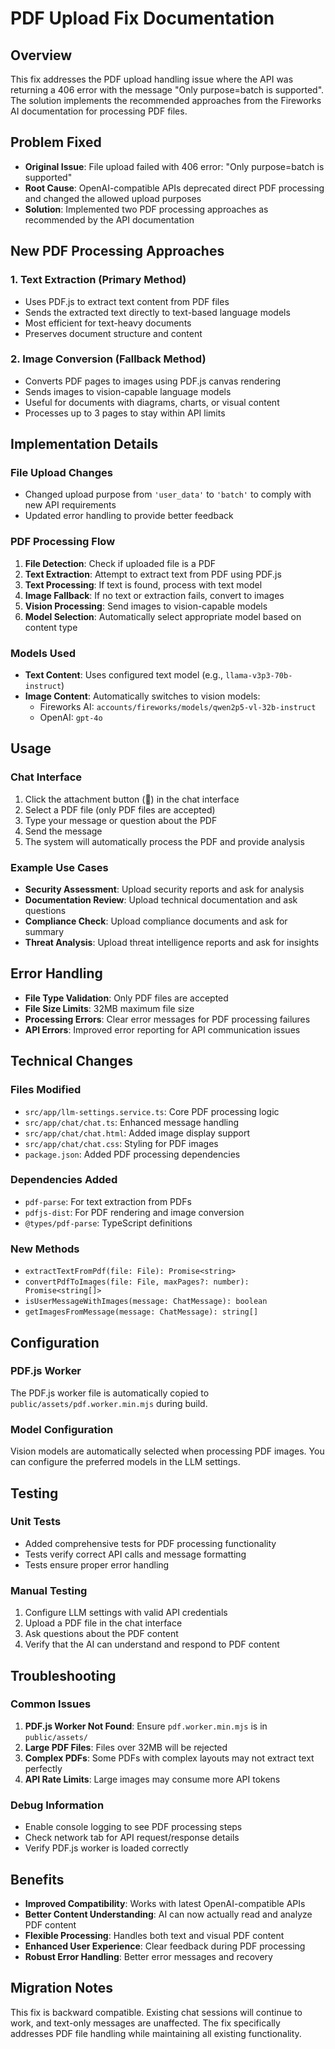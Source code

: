 # PDF Upload Fix Documentation

## Overview
This fix addresses the PDF upload handling issue where the API was returning a 406 error with the message "Only purpose=batch is supported". The solution implements the recommended approaches from the Fireworks AI documentation for processing PDF files.

## Problem Fixed
- **Original Issue**: File upload failed with 406 error: "Only purpose=batch is supported"
- **Root Cause**: OpenAI-compatible APIs deprecated direct PDF processing and changed the allowed upload purposes
- **Solution**: Implemented two PDF processing approaches as recommended by the API documentation

## New PDF Processing Approaches

### 1. Text Extraction (Primary Method)
- Uses PDF.js to extract text content from PDF files
- Sends the extracted text directly to text-based language models
- Most efficient for text-heavy documents
- Preserves document structure and content

### 2. Image Conversion (Fallback Method)
- Converts PDF pages to images using PDF.js canvas rendering
- Sends images to vision-capable language models
- Useful for documents with diagrams, charts, or visual content
- Processes up to 3 pages to stay within API limits

## Implementation Details

### File Upload Changes
- Changed upload purpose from `'user_data'` to `'batch'` to comply with new API requirements
- Updated error handling to provide better feedback

### PDF Processing Flow
1. **File Detection**: Check if uploaded file is a PDF
2. **Text Extraction**: Attempt to extract text from PDF using PDF.js
3. **Text Processing**: If text is found, process with text model
4. **Image Fallback**: If no text or extraction fails, convert to images
5. **Vision Processing**: Send images to vision-capable models
6. **Model Selection**: Automatically select appropriate model based on content type

### Models Used
- **Text Content**: Uses configured text model (e.g., `llama-v3p3-70b-instruct`)
- **Image Content**: Automatically switches to vision models:
  - Fireworks AI: `accounts/fireworks/models/qwen2p5-vl-32b-instruct`
  - OpenAI: `gpt-4o`

## Usage

### Chat Interface
1. Click the attachment button (📎) in the chat interface
2. Select a PDF file (only PDF files are accepted)
3. Type your message or question about the PDF
4. Send the message
5. The system will automatically process the PDF and provide analysis

### Example Use Cases
- **Security Assessment**: Upload security reports and ask for analysis
- **Documentation Review**: Upload technical documentation and ask questions
- **Compliance Check**: Upload compliance documents and ask for summary
- **Threat Analysis**: Upload threat intelligence reports and ask for insights

## Error Handling
- **File Type Validation**: Only PDF files are accepted
- **File Size Limits**: 32MB maximum file size
- **Processing Errors**: Clear error messages for PDF processing failures
- **API Errors**: Improved error reporting for API communication issues

## Technical Changes

### Files Modified
- `src/app/llm-settings.service.ts`: Core PDF processing logic
- `src/app/chat/chat.ts`: Enhanced message handling
- `src/app/chat/chat.html`: Added image display support
- `src/app/chat/chat.css`: Styling for PDF images
- `package.json`: Added PDF processing dependencies

### Dependencies Added
- `pdf-parse`: For text extraction from PDFs
- `pdfjs-dist`: For PDF rendering and image conversion
- `@types/pdf-parse`: TypeScript definitions

### New Methods
- `extractTextFromPdf(file: File): Promise<string>`
- `convertPdfToImages(file: File, maxPages?: number): Promise<string[]>`
- `isUserMessageWithImages(message: ChatMessage): boolean`
- `getImagesFromMessage(message: ChatMessage): string[]`

## Configuration

### PDF.js Worker
The PDF.js worker file is automatically copied to `public/assets/pdf.worker.min.mjs` during build.

### Model Configuration
Vision models are automatically selected when processing PDF images. You can configure the preferred models in the LLM settings.

## Testing

### Unit Tests
- Added comprehensive tests for PDF processing functionality
- Tests verify correct API calls and message formatting
- Tests ensure proper error handling

### Manual Testing
1. Configure LLM settings with valid API credentials
2. Upload a PDF file in the chat interface
3. Ask questions about the PDF content
4. Verify that the AI can understand and respond to PDF content

## Troubleshooting

### Common Issues
1. **PDF.js Worker Not Found**: Ensure `pdf.worker.min.mjs` is in `public/assets/`
2. **Large PDF Files**: Files over 32MB will be rejected
3. **Complex PDFs**: Some PDFs with complex layouts may not extract text perfectly
4. **API Rate Limits**: Large images may consume more API tokens

### Debug Information
- Enable console logging to see PDF processing steps
- Check network tab for API request/response details
- Verify PDF.js worker is loaded correctly

## Benefits
- **Improved Compatibility**: Works with latest OpenAI-compatible APIs
- **Better Content Understanding**: AI can now actually read and analyze PDF content
- **Flexible Processing**: Handles both text and visual PDF content
- **Enhanced User Experience**: Clear feedback during PDF processing
- **Robust Error Handling**: Better error messages and recovery

## Migration Notes
This fix is backward compatible. Existing chat sessions will continue to work, and text-only messages are unaffected. The fix specifically addresses PDF file handling while maintaining all existing functionality.